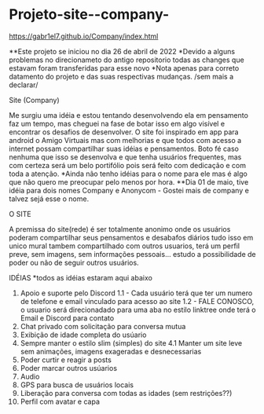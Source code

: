 # Projeto-site--company-

https://gabr1el7.github.io/Company/index.html

**Este projeto se iniciou no dia 26 de abril de 2022
*Devido a alguns problemas no direcionameto do antigo repositorio todas as changes que estavam foram transferidas para esse novo
*Nota apenas para correto datamento do projeto e das suas respectivas mudanças. 
/sem mais a declarar/


Site (Company)

Me surgiu uma idéia e estou tentando desenvolvendo ela em pensamento faz um tempo, mas cheguei na fase de botar isso em algo visível e encontrar os desafios de desenvolver. O site foi inspirado em app para android o Amigo Virtuais mas com melhorias e que todos com acesso a internet possam compartilhar suas idéias e pensamentos.
Boto fé caso nenhuma que isso se desenvolva e que tenha usuários frequentes, mas com certeza será um belo portifólio pois será feito com dedicação e com toda a atenção.
*Ainda não tenho idéias para o nome para ele mas é algo que não quero me preocupar pelo menos por hora.
**Dia 01 de maio, tive idéia para dois nomes Company e Anonycom - Gostei mais de company e talvez sejá esse o nome.

O SITE

A premissa do site(rede) é ser totalmente anonimo onde os usuários poderam compartilhar seus pensamentos e desabafos diários tudo isso em unico mural tambem compartilhado com outros usuarios, terá um perfil preve, sem imagens, sem informações pessoais... estudo a possibilidade de poder ou não de seguir outros usuários.



IDÉIAS
*todos as idéias estaram aqui abaixo

1. Apoio e suporte pelo Discord
1.1 - Cada usuário terá que ter um numero de telefone e email vinculado para acesso ao site
1.2 - FALE CONOSCO, o usuario será direcionadado para uma aba no estilo linktree onde terá o Email e Discord para contato
2. Chat privado com solicitação para conversa mutua
3. Exibição de idade completa do usúario
4. Sempre manter o estilo slim (simples) do site
4.1 Manter um site leve sem animações, imagens exageradas e desnecessarias 
6. Poder curtir e reagir a posts
7. Poder marcar outros usúarios 
8. Audio
9. GPS para busca de usuários locais
10. Liberação para conversa com todas as idades (sem restrições??) 
11. Perfil com avatar e capa
